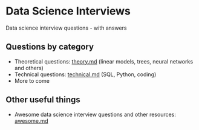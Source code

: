 

# Data Science Interviews

Data science interview questions - with answers


## Questions by category

* Theoretical questions: [theory.md](theory.md) (linear models, trees, neural networks and others)
* Technical questions: [technical.md](technical.md) (SQL, Python, coding)
* More to come


## Other useful things

* Awesome data science interview questions and other resources: [awesome.md](awesome.md)


